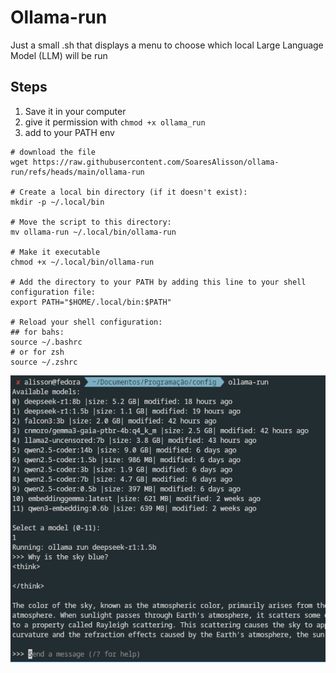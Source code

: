 # Ollama-run

Just a small .sh that displays a menu to choose which local Large Language Model (LLM) will be run

## Steps

1) Save it in your computer
2) give it permission with `chmod +x ollama_run`
3) add to your PATH env

```{bash }
# download the file
wget https://raw.githubusercontent.com/SoaresAlisson/ollama-run/refs/heads/main/ollama-run

# Create a local bin directory (if it doesn't exist):
mkdir -p ~/.local/bin

# Move the script to this directory:
mv ollama-run ~/.local/bin/ollama-run

# Make it executable
chmod +x ~/.local/bin/ollama-run

# Add the directory to your PATH by adding this line to your shell configuration file:
export PATH="$HOME/.local/bin:$PATH"

# Reload your shell configuration:
## for bahs:
source ~/.bashrc  
# or for zsh 
source ~/.zshrc
```

![Example](example.png)
